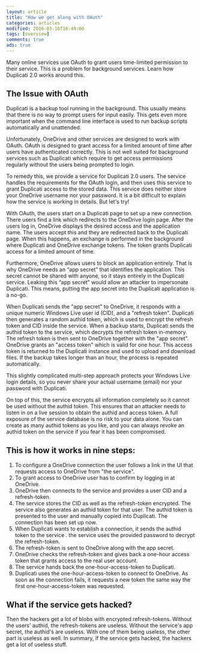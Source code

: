 ```yaml
---
layout: article
title: "How we get along with OAuth"
categories: articles
modified: 2016-03-16T16:49:00
tags: [overview]
comments: true
ads: true
---
```


Many online services use OAuth to grant users time-limited permission to their service. This is a problem for background services. Learn how Duplicati 2.0 works around this.  

## The Issue with OAuth

Duplicati is a backup tool running in the background. This usually means that there is no way to prompt users for input easily. This gets even more important when the command line interface is used to run backup scripts automatically and unattended. 

Unfortunately, OneDrive and other services are designed to work with OAuth. OAuth is designed to grant access for a limited amount of time after users have authenticated correctly. This is not well suited for background services such as Duplicati which require to get access permissions regularly without the users being prompted to login. 

To remedy this, we provide a service for Duplicati 2.0 users. The service handles the requirements for the OAuth login, and then uses this service to grant Duplicati access to the stored data. This service does neither store your OneDrive username nor your password. It is a bit difficult to explain how the service is working in details. But let's try!

With OAuth, the users start on a Duplicati page to set up a new connection. There users find a link which redirects to the OneDrive login page. After the users log in, OneDrive displays the desired access and the application name. The users accept this and they are redirected back to the Duplicati page. When this happens, an exchange is performed in the background where Duplicati and OneDrive exchange tokens. The token grants Duplicati access for a limited amount of time.

Furthermore, OneDrive allows users to block an application entirely. That is why OneDrive needs an “app secret” that identifies the application. This secret cannot be shared with anyone, so it stays entirely in the Duplicati service. Leaking this “app secret” would allow an attacker to impersonate Duplicati. This means, putting the app secret into the Duplicati application is a no-go.

When Duplicati sends the "app secret" to OneDrive, it responds with a unique numeric Windows Live user id (CID), and a "refresh token". Duplicati then generates a random authid token, which is used to encrypt the refresh token and CID inside the service. When a backup starts, Duplicati sends the authid token to the service, which decrypts the refresh token in-memory. The refresh token is then sent to OneDrive together with the "app secret". OneDrive grants an "access token" which is valid for one hour. This access token is returned to the Duplicati instance and used to upload and download files. If the backup takes longer than an hour, the process is repeated automatically.

This slightly complicated multi-step approach protects your Windows Live login details, so you never share your actual username (email) nor your password with Duplicati. 

On top of this, the service encrypts all information completely so it cannot be used without the authid token. This ensures that an attacker needs to listen in on a live session to obtain the authid and access token. A full exposure of the service database is no risk to your data alone. You can create as many authid tokens as you like, and you can always revoke an authid token on the service if you fear it has been compromised.


## This is how it works in nine steps:

1. To configure a OneDrive connection the user follows a link in the UI that requests access to OneDrive from "the service".
1. To grant access to OneDrive user has to confirm by logging in at OneDrive.
1. OneDrive then connects to the service and provides a user CID and a refresh-token.
1. The service stores the CID as well as the refresh-token encrypted. The service also generates an authid token for that user. The authid token is presented to the user and manually copied into Duplicati. The connection has been set up now.
1. When Duplicati wants to establish a connection, it sends the authid token to the service . the service uses the provided password to decrypt the refresh-token.
1. The refresh-token is sent to OneDrive along with the app secret.
1. OneDrive checks the refresh-token and gives back a one-hour access token that grants access to the real user account.
1. The service hands back the one-hour-access-token to Duplicati.
1. Duplicati uses the one-hour-access-token to connect to OneDrive. As soon as the connection fails, it requests a new token the same way the first one-hour-access-token was requested.


## What if the service gets hacked? 

Then the hackers get a lot of blobs with encrypted refresh-tokens. Without the users' authid, the refresh-tokens are useless. Without the service's app secret, the authid's are useless. With one of them being useless, the other part is useless as well. In summary, if the service gets hacked, the hackers get a lot of useless stuff.
